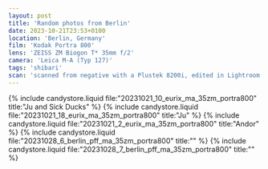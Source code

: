 ```yaml
---
layout: post
title: 'Random photos from Berlin'
date: 2023-10-21T23:53+0100
location: 'Berlin, Germany'
film: 'Kodak Portra 800'
lens: 'ZEISS ZM Biogon T* 35mm f/2'
camera: 'Leica M-A (Typ 127)'
tags: 'shibari'
scan: 'scanned from negative with a Plustek 8200i, edited in Lightroom'
---
```


{% include candystore.liquid file:"20231021_10_eurix_ma_35zm_portra800" title:"Ju and Sick Ducks" %}
{% include candystore.liquid file:"20231021_18_eurix_ma_35zm_portra800" title:"Ju" %}
{% include candystore.liquid file:"20231021_2_eurix_ma_35zm_portra800" title:"Andor" %}
{% include candystore.liquid file:"20231028_6_berlin_pff_ma_35zm_portra800" title:"" %}
{% include candystore.liquid file:"20231028_7_berlin_pff_ma_35zm_portra800" title:"" %}